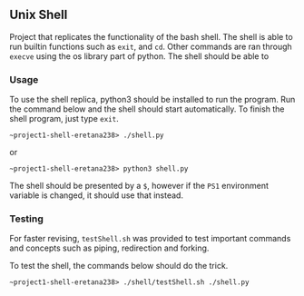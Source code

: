 ## Unix Shell

Project that replicates the functionality of the bash shell. The shell is able to run builtin functions such as `exit`, and `cd`. Other commands are ran through `execve` using the os library part of python. The shell should be able to 

### Usage

To use the shell replica, python3 should be installed to run the program. Run the command below and the shell should start automatically. To finish the shell program, just type `exit`.

```
~project1-shell-eretana238> ./shell.py
```
or
```
~project1-shell-eretana238> python3 shell.py
```

The shell should be presented by a `$`, however if the `PS1` environment variable is changed, it should use that instead.

### Testing
For faster revising, `testShell.sh` was provided to test important commands and concepts such as piping, redirection and forking.

To test the shell, the commands below should do the trick.

```
~project1-shell-eretana238> ./shell/testShell.sh ./shell.py
```